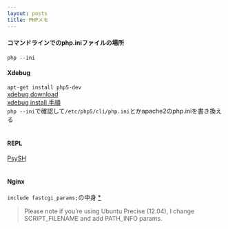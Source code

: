 ```yaml
---
layout: posts
title: PHPメモ
---
```

#### コマンドラインでのphp.iniファイルの場所
`php --ini`
<br>

#### Xdebug
`apt-get install php5-dev`  
[xdebug download](https://xdebug.org/download.php)  
[xdebug install 手順](https://github.com/xdebug/xdebug#xdebug)   
`php --ini`で確認して`/etc/php5/cli/php.ini`とかapache2のphp.iniを書き換える  
<br>

#### REPL
[PsySH](https://github.com/bobthecow/psysh)  
<br>

#### Nginx
`include fastcgi_params;`の中身 [\*](https://www.nginx.com/resources/wiki/start/topics/examples/phpfcgi/#fastcgi-params)   
> Please note if you’re using Ubuntu Precise (12.04), I change SCRIPT_FILENAME and add PATH_INFO params.
